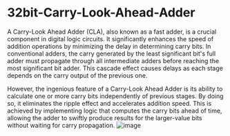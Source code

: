 # 32bit-Carry-Look-Ahead-Adder

A Carry-Look Ahead Adder (CLA), also known as a fast adder, is a crucial component in digital logic circuits. It significantly enhances the speed of addition operations by minimizing the delay in determining carry bits. In conventional adders, the carry generated by the least significant bit's full adder must propagate through all intermediate adders before reaching the most significant bit adder. This cascade effect causes delays as each stage depends on the carry output of the previous one.

However, the ingenious feature of a Carry-Look Ahead Adder is its ability to calculate one or more carry bits independently of previous stages. By doing so, it eliminates the ripple effect and accelerates addition speed. This is achieved by implementing logic that computes the carry bits ahead of time, allowing the adder to swiftly produce results for the larger-value bits without waiting for carry propagation.
![image](https://github.com/SaiNageshyr/32bit-Carry-Look-Ahead-Adder/assets/125950769/51e760df-b0b2-42fd-94aa-594ebcc6b80d)

